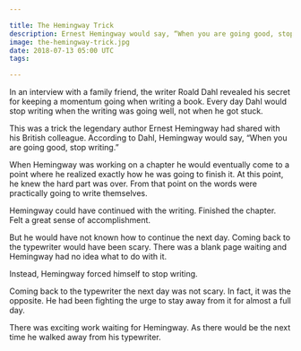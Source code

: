 ```yaml
---

title: The Hemingway Trick
description: Ernest Hemingway would say, “When you are going good, stop writing.”
image: the-hemingway-trick.jpg
date: 2018-07-13 05:00 UTC
tags:

---
```


In an interview with a family friend, the writer Roald Dahl revealed his secret for keeping a momentum going when writing a book. Every day Dahl would stop writing when the writing was going well, not when he got stuck.

This was a trick the legendary author Ernest Hemingway had shared with his British colleague. According to Dahl, Hemingway would say, “When you are going good, stop writing.”

When Hemingway was working on a chapter he would eventually come to a point where he realized exactly how he was going to finish it. At this point, he knew the hard part was over. From that point on the words were practically going to write themselves.

Hemingway could have continued with the writing. Finished the chapter. Felt a great sense of accomplishment. 

But he would have not known how to continue the next day. Coming back to the typewriter would have been scary. There was a blank page waiting and Hemingway had no idea what to do with it.

Instead, Hemingway forced himself to stop writing. 

Coming back to the typewriter the next day was not scary. In fact, it was the opposite. He had been fighting the urge to stay away from it for almost a full day. 

There was exciting work waiting for Hemingway. As there would be the next time he walked away from his typewriter.
